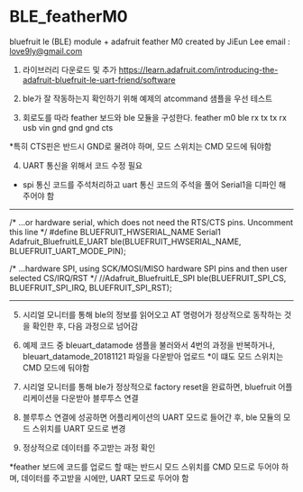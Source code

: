 # BLE_featherM0
bluefruit le (BLE) module + adafruit feather M0
created by JiEun Lee 
email : love9ly@gmail.com

1. 라이브러리 다운로드 및 추가
https://learn.adafruit.com/introducing-the-adafruit-bluefruit-le-uart-friend/software

2. ble가 잘 작동하는지 확인하기 위해 예제의 atcommand 샘플을 우선 테스트

3. 회로도를 따라 feather 보드와 ble 모듈을 구성한다.
            feather m0    ble
              rx          tx
              tx          rx
              usb         vin
              gnd         gnd
              gnd         cts
  
*특히 CTS핀은 반드시 GND로 물려야 하며, 모드 스위치는 CMD 모드에 둬야함

4. UART 통신을 위해서 코드 수정 필요
  - spi 통신 코드를 주석처리하고 uart 통신 코드의 주석을 풀어 Serial1을 디파인 해 주어야 함
  
----------------------------------------------------------------------------------------------------

/* ...or hardware serial, which does not need the RTS/CTS pins. Uncomment this line */
#define BLUEFRUIT_HWSERIAL_NAME      Serial1
Adafruit_BluefruitLE_UART ble(BLUEFRUIT_HWSERIAL_NAME, BLUEFRUIT_UART_MODE_PIN);

/* ...hardware SPI, using SCK/MOSI/MISO hardware SPI pins and then user selected CS/IRQ/RST */
//Adafruit_BluefruitLE_SPI ble(BLUEFRUIT_SPI_CS, BLUEFRUIT_SPI_IRQ, BLUEFRUIT_SPI_RST);

----------------------------------------------------------------------------------------------------

5. 시리얼 모니터를 통해 ble의 정보를 읽어오고 AT 명령어가 정상적으로 동작하는 것을 확인한 후, 다음 과정으로 넘어감

6. 예제 코드 중 bleuart_datamode 샘플을 불러와서 4번의 과정을 반복하거나, bleuart_datamode_20181121 파일을 다운받아 업로드
  *이 떄도 모드 스위치는 CMD 모드에 둬야함
  
7. 시리얼 모니터를 통해 ble가 정상적으로 factory reset을 완료하면, bluefruit 어플리케이션을 다운받아 블루투스 연결

8. 블루투스 연결에 성공하면 어플리케이션의 UART 모드로 들어간 후, ble 모듈의 모드 스위치를 UART 모드로 변경

9. 정상적으로 데이터를 주고받는 과정 확인

*feather 보드에 코드를 업로드 할 때는 반드시 모드 스위치를 CMD 모드로 두어야 하며,
  데이터를 주고받을 시에만, UART 모드로 두어야 함
